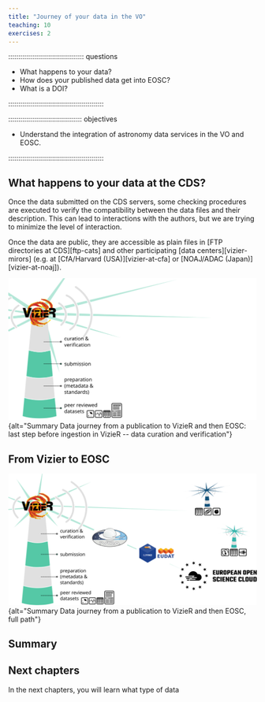 ```yaml
---
title: "Journey of your data in the VO"
teaching: 10
exercises: 2
---
```


:::::::::::::::::::::::::::::::::::::: questions

- What happens to your data?
- How does your published data get into EOSC?
- What is a DOI?

::::::::::::::::::::::::::::::::::::::::::::::::

::::::::::::::::::::::::::::::::::::: objectives

- Understand the integration of astronomy data services in the VO and EOSC.

::::::::::::::::::::::::::::::::::::::::::::::::



<!--  ----------------------------------------- -->
<!--            Data at CDS                     -->
<!--  ----------------------------------------- -->
## What happens to your data at the CDS? 

Once the data submitted on the CDS servers, some checking procedures are executed to verify the compatibility between the data files and their description. This can lead to interactions with the authors, but we are trying to minimize the level of interaction. 

Once the data are public, they are accessible as plain files in [FTP directories at CDS][ftp-cats] and other participating [data centers][vizier-mirors] (e.g. at [CfA/Harvard (USA)][vizier-at-cfa] or [NOAJ/ADAC (Japan)][vizier-at-noaj]).



![Data journey from a publication to EOSC: steps curation & verification // **NEEDED?**](https://raw.githubusercontent.com/cds-astro/a-FAIR-journey-for-astronomical-data/main/episodes/images/lighthouse/step5.svg){alt="Summary Data journey from a publication to VizieR and then EOSC: last step before ingestion in VizieR -- data curation and verification"}



<!--  ----------------------------------------- -->
<!--            Journey of your data            -->
<!--  ----------------------------------------- -->
## From Vizier to EOSC

![Full data journey from a publication to EOSC](https://raw.githubusercontent.com/cds-astro/a-FAIR-journey-for-astronomical-data/main/episodes/images/lighthouse/full.svg){alt="Summary Data journey from a publication to VizieR and then EOSC, full path"}


<!--  ----------------------------------------- -->
<!--            Summary                         -->
<!--  ----------------------------------------- -->

## Summary

<!--
::::::::::::::::::::::::::::::::::::: keypoints
::::::::::::::::::::::::::::::::::::::::::::::::
-->


<!--  ----------------------------------------- -->
<!--            Next Chapters                   -->
<!--  ----------------------------------------- -->
## Next chapters

In the next chapters, you will learn what type of data 


<!--  ----------------------------------------- -->
<!--            Link references                 -->
<!--	==> See links.md file			-->
<!--  ----------------------------------------- -->
